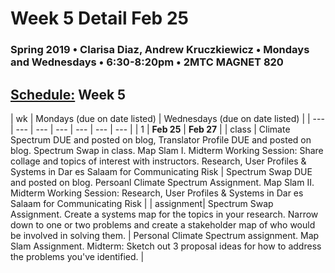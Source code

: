# Week 5 Detail Feb 25

### Spring 2019 • Clarisa Diaz, Andrew Kruczkiewicz • Mondays and Wednesdays • 6:30-8:20pm • 2MTC MAGNET 820

## [Schedule:](./) Week 5

| wk | Mondays \(due on date listed\) | Wednesdays \(due on date listed\) |
| --- | --- | --- | --- | --- | --- | --- |
| 1 | **Feb 25** | **Feb 27** |
| class | Climate Spectrum DUE and posted on blog, Translator Profile DUE and posted on blog. Spectrum Swap in class. Map Slam I. Midterm Working Session: Share collage and topics of interest with instructors. Research, User Profiles & Systems in Dar es Salaam for Communicating Risk |  Spectrum Swap DUE and posted on blog. Persoanl Climate Spectrum Assignment.  Map Slam II.  Midterm Working Session: Research, User Profiles & Systems in Dar es Salaam for Communicating Risk |
| assignment| Spectrum Swap Assignment. Create a systems map for the topics in your research. Narrow down to one or two problems and create a stakeholder map of who would be involved in solving them.  | Personal Climate Spectrum assignment. Map Slam Assignment. Midterm: Sketch out 3 proposal ideas for how to address the problems you've identified.   |
